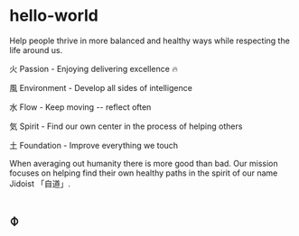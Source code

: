 # hello-world
Help people thrive in more balanced and healthy ways while respecting the life around us.

火 Passion - Enjoying delivering excellence :fire:

風 Environment - Develop all sides of intelligence

水 Flow - Keep moving -- reflect often

気 Spirit - Find our own center in the process of helping others

土 Foundation - Improve everything we touch

When averaging out humanity there is more good than bad.  Our mission focuses on helping find their own healthy paths in the spirit of our name Jidoist 「自道」.

# ⌽
